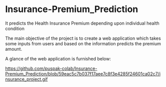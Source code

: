# Insurance-Premium_Prediction
It predicts the Health Insurance Premium depending upon individual health condition

The main objective of the project is to create a web application which takes some inputs from users and based on the information predicts the premium amount.

A glance of the web application is furnished below:

https://github.com/puspak-colab/Insurance-Premium_Prediction/blob/59eac5c7b037f17aee7c8f3e4285f24601ca02c7/insurance_project.gif
